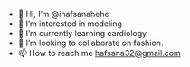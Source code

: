 - 👋 Hi, I’m @ihafsanahehe
- 👀 I’m interested in modeling
- 🌱 I’m currently learning cardiology
- 💞️ I’m looking to collaborate on fashion.
- 📫 How to reach me hafsana32@gmail.com

<!---
ihafsanahehe/ihafsanahehe is a ✨ special ✨ repository because its `README.md` (this file) appears on your GitHub profile.
You can click the Preview link to take a look at your changes.
--->
